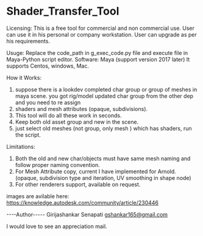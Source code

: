# Shader_Transfer_Tool

Licensing: 
This is a free tool for commercial and non commercial use.
User can use it in his personal or company workstation. 
User can upgrade as per his requirements. 

Usuge:
Replace the code_path in g_exec_code.py file and execute file in Maya-Python script editor.
Software: Maya (support version 2017 later)
It supports Centos, windows, Mac. 

How it Works:
1. suppose there is a lookdev completed char group or group of meshes in maya scene.
you got rig/model updated char group from the other dep and you need to re assign
2. shaders and mesh attributes (opaque, subdivisions).
3. This tool will do all these work in seconds.
4. Keep both old asset group and new in the scene.
5. just select old meshes (not group, only mesh ) which has shaders, run the script.

Limitations:
1. Both the old and new char/objects must have same mesh naming and follow proper naming convention.
2. For Mesh Attribute copy, current I have implemented for Arnold.
 (opaque, subdivision type and iteration, UV smoothing in shape node)
3. For other renderers support, available on request.

images are avilable here: https://knowledge.autodesk.com/community/article/230446

----Author-----
Girijashankar Senapati
gshankar165@gmail.com

I would love to see an appreciation mail. 
